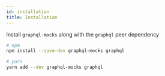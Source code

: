 ```yaml
---
id: installation
title: Installation
---
```


Install `graphql-mocks` along with the `graphql` peer dependency

```bash
# npm
npm install --save-dev graphql-mocks graphql

# yarn
yarn add --dev graphql-mocks graphql
```
